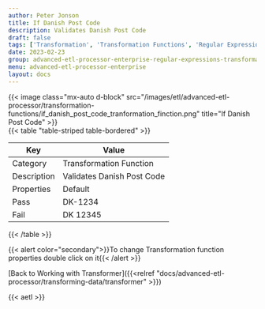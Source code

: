 ```yaml
---
author: Peter Jonson
title: If Danish Post Code
description: Validates Danish Post Code
draft: false
tags: ['Transformation', 'Transformation Functions', 'Regular Expressions']
date: 2023-02-23
group: advanced-etl-processor-enterprise-regular-expressions-transformation
menu: advanced-etl-processor-enterprise
layout: docs
---
```


{{< image class="mx-auto d-block"  src="/images/etl/advanced-etl-processor/transformation-functions/if_danish_post_code_tranformation_finction.png" title="If Danish Post Code" >}}
\
{{< table "table-striped table-bordered" >}}

| Key         | Value                      |
| ----------- | -------------------------- |
| Category    | Transformation Function    |
| Description | Validates Danish Post Code |
| Properties  | Default                    |
| Pass        | DK-1234                    |
| Fail        | DK 12345                   |

{{< /table >}}

{{< alert color="secondary">}}To change Transformation function properties double click on it{{< /alert >}}

[Back to Working with Transformer]({{<relref "docs/advanced-etl-processor/transforming-data/transformer" >}})

{{< aetl >}}
